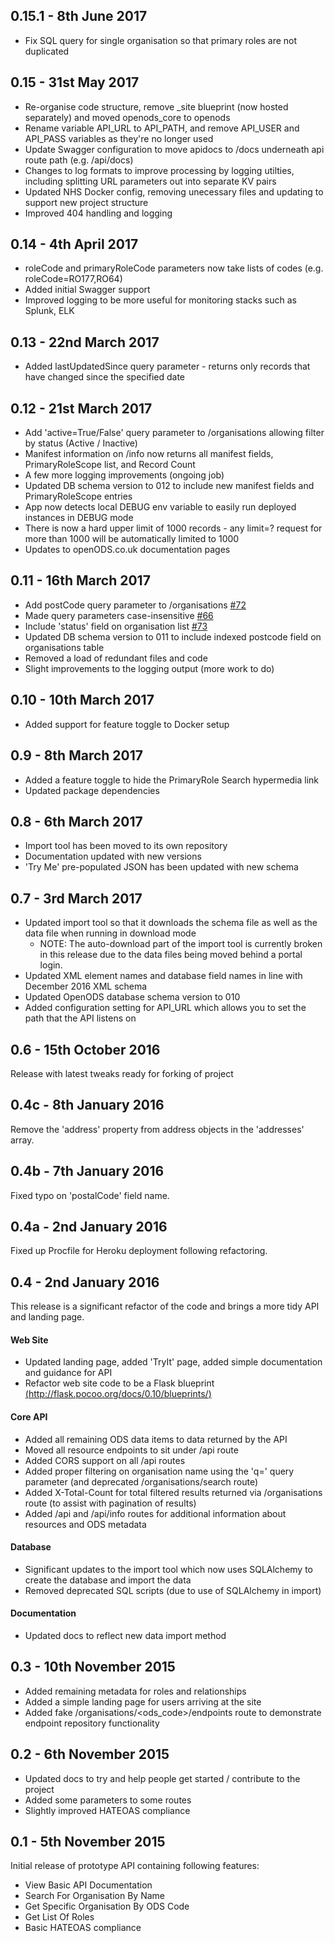 0.15.1 - 8th June 2017
----------------------
* Fix SQL query for single organisation so that primary roles are not duplicated

0.15 - 31st May 2017
--------------------
* Re-organise code structure, remove _site blueprint (now hosted separately) and moved openods_core to openods
* Rename variable API_URL to API_PATH, and remove API_USER and API_PASS variables as they're no longer used
* Update Swagger configuration to move apidocs to /docs underneath api route path (e.g. /api/docs)
* Changes to log formats to improve processing by logging utilties, including splitting URL parameters out into separate KV pairs
* Updated NHS Docker config, removing unecessary files and updating to support new project structure
* Improved 404 handling and logging


0.14 - 4th April 2017
---------------------
* roleCode and primaryRoleCode parameters now take lists of codes (e.g. roleCode=RO177,RO64)
* Added initial Swagger support
* Improved logging to be more useful for monitoring stacks such as Splunk, ELK

0.13 - 22nd March 2017
----------------------
* Added lastUpdatedSince query parameter - returns only records that have changed since the specified date

0.12 - 21st March 2017
----------------------
* Add 'active=True/False' query parameter to /organisations allowing filter by status (Active / Inactive)
* Manifest information on /info now returns all manifest fields, PrimaryRoleScope list, and Record Count
* A few more logging improvements (ongoing job)
* Updated DB schema version to 012 to include new manifest fields and PrimaryRoleScope entries
* App now detects local DEBUG env variable to easily run deployed instances in DEBUG mode
* There is now a hard upper limit of 1000 records - any limit=? request for more than 1000 will be automatically limited to 1000
* Updates to openODS.co.uk documentation pages

0.11 - 16th March 2017
----------------------
* Add postCode query parameter to /organisations [#72](https://github.com/open-ods/open-ods/issues/72)
* Made query parameters case-insensitive [#66](https://github.com/open-ods/open-ods/issues/66)
* Include 'status' field on organisation list [#73](https://github.com/open-ods/open-ods/issues/73)
* Updated DB schema version to 011 to include indexed postcode field on organisations table
* Removed a load of redundant files and code
* Slight improvements to the logging output (more work to do)

0.10 - 10th March 2017
----------------------
* Added support for feature toggle to Docker setup

0.9 - 8th March 2017
--------------------
* Added a feature toggle to hide the PrimaryRole Search hypermedia link
* Updated package dependencies

0.8 - 6th March 2017
--------------------
* Import tool has been moved to its own repository
* Documentation updated with new versions
* 'Try Me' pre-populated JSON has been updated with new schema

0.7 - 3rd March 2017
--------------------
* Updated import tool so that it downloads the schema file as well as the data file when running in download mode
    * NOTE: The auto-download part of the import tool is currently broken in this release due to the data files being moved behind a portal login.
* Updated XML element names and database field names in line with December 2016 XML schema
* Updated OpenODS database schema version to 010
* Added configuration setting for API_URL which allows you to set the path that the API listens on

0.6 - 15th October 2016
-----------------------
Release with latest tweaks ready for forking of project

0.4c - 8th January 2016
---
Remove the 'address' property from address objects in the 'addresses' array.

0.4b - 7th January 2016
---
Fixed typo on 'postalCode' field name.

0.4a - 2nd January 2016
---
Fixed up Procfile for Heroku deployment following refactoring.

0.4 - 2nd January 2016
---
This release is a significant refactor of the code and brings a more tidy API and landing page.

#### Web Site
* Updated landing page, added 'TryIt' page, added simple documentation and guidance for API
* Refactor web site code to be a Flask blueprint [(http://flask.pocoo.org/docs/0.10/blueprints/)](http://flask.pocoo.org/docs/0.10/blueprints/)

#### Core API
* Added all remaining ODS data items to data returned by the API
* Moved all resource endpoints to sit under /api route
* Added CORS support on all /api routes
* Added proper filtering on organisation name using the 'q=' query parameter (and deprecated /organisations/search route)
* Added X-Total-Count for total filtered results returned via /organisations route (to assist with pagination of results)
* Added /api and /api/info routes for additional information about resources and ODS metadata

#### Database
* Significant updates to the import tool which now uses SQLAlchemy to create the database and import the data
* Removed deprecated SQL scripts (due to use of SQLAlchemy in import)

#### Documentation
* Updated docs to reflect new data import method


0.3 - 10th November 2015
---
* Added remaining metadata for roles and relationships
* Added a simple landing page for users arriving at the site
* Added fake /organisations/<ods_code>/endpoints route to demonstrate endpoint repository functionality

0.2 - 6th November 2015
---
* Updated docs to try and help people get started / contribute to the project
* Added some parameters to some routes
* Slightly improved HATEOAS compliance


0.1 - 5th November 2015
---
Initial release of prototype API containing following features:

* View Basic API Documentation
* Search For Organisation By Name
* Get Specific Organisation By ODS Code
* Get List Of Roles
* Basic HATEOAS compliance